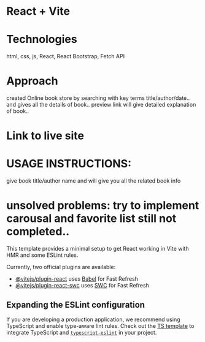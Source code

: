 # React + Vite
# Technologies
html, css, js, React, React Bootstrap, Fetch API
# Approach
created Online book store by searching with key terms title/author/date.. and gives all the details of book.. preview link will give detailed explanation of book.. 
# Link to live site


# USAGE INSTRUCTIONS:
give book title/author name and will give you all the related book info
# unsolved problems: try to implement carousal and favorite list still not completed..

This template provides a minimal setup to get React working in Vite with HMR and some ESLint rules.

Currently, two official plugins are available:

- [@vitejs/plugin-react](https://github.com/vitejs/vite-plugin-react/blob/main/packages/plugin-react/README.md) uses [Babel](https://babeljs.io/) for Fast Refresh
- [@vitejs/plugin-react-swc](https://github.com/vitejs/vite-plugin-react-swc) uses [SWC](https://swc.rs/) for Fast Refresh

## Expanding the ESLint configuration

If you are developing a production application, we recommend using TypeScript and enable type-aware lint rules. Check out the [TS template](https://github.com/vitejs/vite/tree/main/packages/create-vite/template-react-ts) to integrate TypeScript and [`typescript-eslint`](https://typescript-eslint.io) in your project.
